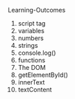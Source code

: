 Learning-Outcomes

1. script tag
2. variables
3. numbers
4. strings
5. console.log()
6. functions
7. The DOM
8. getElementById()
9. innerText
10. textContent
